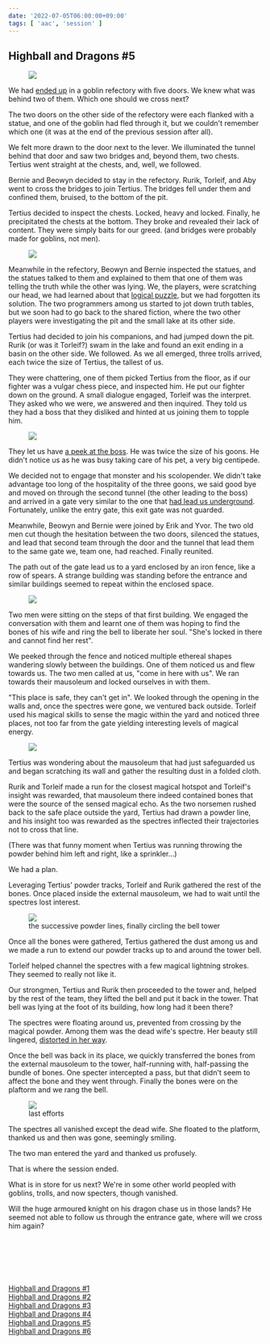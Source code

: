 ```yaml
---
date: '2022-07-05T06:00:00+09:00'
tags: [ 'aac', 'session' ]
---
```


## Highball and Dragons #5

<figure class="largestt right capright">
<img src="images/20220705_bridges.jpg" loading="lazy" />
<figcaption>
</figcaption>
</figure>

We had [ended up](/20220627.html?t=Highball_and_Dragons__4) in a goblin refectory with five doors. We knew what was behind two of them. Which one should we cross next?

The two doors on the other side of the refectory were each flanked with a statue, and one of the goblin had fled through it, but we couldn't remember which one (it was at the end of the previous session after all).

We felt more drawn to the door next to the lever. We illuminated the tunnel behind that door and saw two bridges and, beyond them, two chests. Tertius went straight at the chests, and, well, we followed.

Bernie and Beowyn decided to stay in the refectory. Rurik, Torleif, and Aby went to cross the bridges to join Tertius. The bridges fell under them and confined them, bruised, to the bottom of the pit.

Tertius decided to inspect the chests. Locked, heavy and locked. Finally, he precipitated the chests at the bottom. They broke and revealed their lack of content. They were simply baits for our greed. (and bridges were probably made for goblins, not men).

<figure class="largestt right capright">
<img src="images/20220705_pit.jpg" loading="lazy" />
<figcaption>
</figcaption>
</figure>

Meanwhile in the refectory, Beowyn and Bernie inspected the statues, and the statues talked to them and explained to them that one of them was telling the truth while the other was lying. We, the players, were scratching our head, we had learned about that [logical puzzle](https://puzzling.stackexchange.com/questions/2188/two-doors-with-two-guards-one-lies-one-tells-the-truth), but we had forgotten its solution. The two programmers among us started to jot down truth tables, but we soon had to go back to the shared fiction, where the two other players were investigating the pit and the small lake at its other side.

Tertius had decided to join his companions, and had jumped down the pit. Rurik (or was it Torleif?) swam in the lake and found an exit ending in a basin on the other side. We followed. As we all emerged, three trolls arrived, each twice the size of Tertius, the tallest of us.

They were chattering, one of them picked Tertius from the floor, as if our fighter was a vulgar chess piece, and inspected him. He put our fighter down on the ground. A small dialogue engaged, Torleif was the interpret. They asked who we were, we answered and then inquired. They told us they had a boss that they disliked and hinted at us joining them to topple him.

<figure class="largestt right capright">
<img src="images/20220705_three.jpg" loading="lazy" />
<figcaption>
</figcaption>
</figure>

They let us have [a peek at the boss](images/20220705_boss.jpg). He was twice the size of his goons. He didn't notice us as he was busy taking care of his pet, a very big centipede.

We decided not to engage that monster and his scolopender. We didn't take advantage too long of the hospitality of the three goons, we said good bye and moved on through the second tunnel (the other leading to the boss) and arrived in a gate very similar to the one that [had lead us underground](/20220621.html?t=Highball_and_Dragons__3). Fortunately, unlike the entry gate, this exit gate was not guarded.

Meanwhile, Beowyn and Bernie were joined by Erik and Yvor. The two old men cut though the hesitation between the two doors, silenced the statues, and lead that second team through the door and the tunnel that lead them to the same gate we, team one, had reached. Finally reunited.

The path out of the gate lead us to a yard enclosed by an iron fence, like a row of spears. A strange building was standing before the entrance and similar buildings seemed to repeat within the enclosed space.

<figure class="largestt left">
<img src="images/20220705_graveyard.jpg" loading="lazy" />
<figcaption>
</figcaption>
</figure>

Two men were sitting on the steps of that first building. We engaged the conversation with them and learnt one of them was hoping to find the bones of his wife and ring the bell to liberate her soul. "She's locked in there and cannot find her rest".

We peeked through the fence and noticed multiple ethereal shapes wandering slowly between the buildings. One of them noticed us and flew towards us. The two men called at us, "come in here with us". We ran towards their mausoleum and locked ourselves in with them.

"This place is safe, they can't get in". We looked through the opening in the walls and, once the spectres were gone, we ventured back outside. Torleif used his magical skills to sense the magic within the yard and noticed three places, not too far from the gate yielding interesting levels of magical energy.

<figure class="largestt left">
<img src="images/20220705_welcome.jpg" loading="lazy" />
<figcaption>
</figcaption>
</figure>

Tertius was wondering about the mausoleum that had just safeguarded us and began scratching its wall and gather the resulting dust in a folded cloth.

Rurik and Torleif made a run for the closest magical hotspot and Torleif's insight was rewarded, that mausoleum there indeed contained bones that were the source of the sensed magical echo. As the two norsemen rushed back to the safe place outside the yard, Tertius had drawn a powder line, and his insight too was rewarded as the spectres inflected their trajectories not to cross that line.

(There was that funny moment when Tertius was running throwing the powder behind him left and right, like a sprinkler...)

We had a plan.

Leveraging Tertius' powder tracks, Torleif and Rurik gathered the rest of the bones. Once placed inside the external mausoleum, we had to wait until the spectres lost interest.

<figure class="largestt left">
<img src="images/20220705_powder.jpg" loading="lazy" />
<figcaption>
the successive powder lines, finally circling the bell tower
</figcaption>
</figure>

Once all the bones were gathered, Tertius gathered the dust among us and we made a run to extend our powder tracks up to and around the tower bell.

Torleif helped channel the spectres with a few magical lightning strokes. They seemed to really not like it.

Our strongmen, Tertius and Rurik then proceeded to the tower and, helped by the rest of the team, they lifted the bell and put it back in the tower. That bell was lying at the foot of its building, how long had it been there?

The spectres were floating around us, prevented from crossing by the magical powder. Among them was the dead wife's spectre. Her beauty still lingered, [distorted in her way](images/20220705_wife.jpg).

Once the bell was back in its place, we quickly transferred the bones from the external mausoleum to the tower, half-running with, half-passing the bundle of bones. One specter intercepted a pass, but that didn't seem to affect the bone and they went through. Finally the bones were on the plaftorm and we rang the bell.

<figure class="largestt left">
<img src="images/20220705_bell.jpg" loading="lazy" />
<figcaption>
last efforts
</figcaption>
</figure>

The spectres all vanished except the dead wife. She floated to the platform, thanked us and then was gone, seemingly smiling.

The two man entered the yard and thanked us profusely.

That is where the session ended.

What is in store for us next? We're in some other world peopled with goblins, trolls, and now specters, though vanished.

Will the huge armoured knight on his dragon chase us in those lands? He seemed not able to follow us through the entrance gate, where will we cross him again?

&nbsp;

&nbsp;

&nbsp;

[Highball and Dragons #1](/20220521.html?t=Highball_and_Dragons__1&f=bottom)<br/>
[Highball and Dragons #2](/20220604.html?t=Highball_and_Dragons__2&f=bottom)<br/>
[Highball and Dragons #3](/20220621.html?t=Highball_and_Dragons__3&f=bottom)<br/>
[Highball and Dragons #4](/20220627.html?t=Highball_and_Dragons__4&f=bottom)<br/>
[Highball and Dragons #5](/20220705.html?t=Highball_and_Dragons__5&f=bottom)<br/>
[Highball and Dragons #6](/20220730.html?t=Highball_and_Dragons__6&f=bottom)

